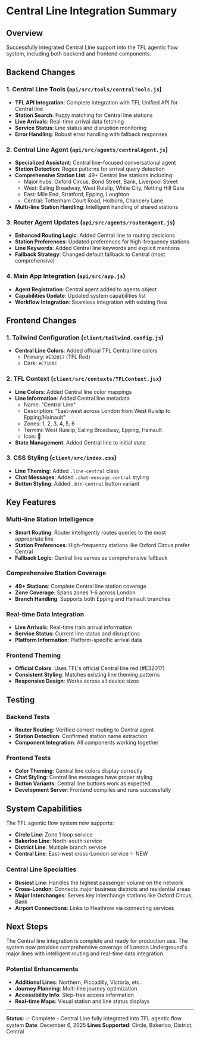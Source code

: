 # Central Line Integration Summary

## Overview

Successfully integrated Central Line support into the TFL agentic flow system, including both backend and frontend components.

## Backend Changes

### 1. Central Line Tools (`api/src/tools/centralTools.js`)

- **TFL API Integration**: Complete integration with TFL Unified API for Central line
- **Station Search**: Fuzzy matching for Central line stations
- **Live Arrivals**: Real-time arrival data fetching
- **Service Status**: Line status and disruption monitoring
- **Error Handling**: Robust error handling with fallback responses

### 2. Central Line Agent (`api/src/agents/centralAgent.js`)

- **Specialized Assistant**: Central line-focused conversational agent
- **Station Detection**: Regex patterns for arrival query detection
- **Comprehensive Station List**: 49+ Central line stations including:
  - Major hubs: Oxford Circus, Bond Street, Bank, Liverpool Street
  - West: Ealing Broadway, West Ruislip, White City, Notting Hill Gate
  - East: Mile End, Stratford, Epping, Loughton
  - Central: Tottenham Court Road, Holborn, Chancery Lane
- **Multi-line Station Handling**: Intelligent handling of shared stations

### 3. Router Agent Updates (`api/src/agents/routerAgent.js`)

- **Enhanced Routing Logic**: Added Central line to routing decisions
- **Station Preferences**: Updated preferences for high-frequency stations
- **Line Keywords**: Added Central line keywords and explicit mentions
- **Fallback Strategy**: Changed default fallback to Central (most comprehensive)

### 4. Main App Integration (`api/src/app.js`)

- **Agent Registration**: Central agent added to agents object
- **Capabilities Update**: Updated system capabilities list
- **Workflow Integration**: Seamless integration with existing flow

## Frontend Changes

### 1. Tailwind Configuration (`client/tailwind.config.js`)

- **Central Line Colors**: Added official TFL Central line colors
  - Primary: `#E32017` (TFL Red)
  - Dark: `#C71C0C`

### 2. TFL Context (`client/src/contexts/TFLContext.jsx`)

- **Line Colors**: Added Central line color mappings
- **Line Information**: Added Central line metadata
  - Name: "Central Line"
  - Description: "East-west across London from West Ruislip to Epping/Hainault"
  - Zones: 1, 2, 3, 4, 5, 6
  - Termini: West Ruislip, Ealing Broadway, Epping, Hainault
  - Icon: 🔴
- **State Management**: Added Central line to initial state

### 3. CSS Styling (`client/src/index.css`)

- **Line Theming**: Added `.line-central` class
- **Chat Messages**: Added `.chat-message.central` styling
- **Button Styling**: Added `.btn-central` button variant

## Key Features

### Multi-line Station Intelligence

- **Smart Routing**: Router intelligently routes queries to the most appropriate line
- **Station Preferences**: High-frequency stations like Oxford Circus prefer Central
- **Fallback Logic**: Central line serves as comprehensive fallback

### Comprehensive Station Coverage

- **49+ Stations**: Complete Central line station coverage
- **Zone Coverage**: Spans zones 1-6 across London
- **Branch Handling**: Supports both Epping and Hainault branches

### Real-time Data Integration

- **Live Arrivals**: Real-time train arrival information
- **Service Status**: Current line status and disruptions
- **Platform Information**: Platform-specific arrival data

### Frontend Theming

- **Official Colors**: Uses TFL's official Central line red (#E32017)
- **Consistent Styling**: Matches existing line theming patterns
- **Responsive Design**: Works across all device sizes

## Testing

### Backend Tests

- **Router Routing**: Verified correct routing to Central agent
- **Station Detection**: Confirmed station name extraction
- **Component Integration**: All components working together

### Frontend Tests

- **Color Theming**: Central line colors display correctly
- **Chat Styling**: Central line messages have proper styling
- **Button Variants**: Central line buttons work as expected
- **Development Server**: Frontend compiles and runs successfully

## System Capabilities

The TFL agentic flow system now supports:

- **Circle Line**: Zone 1 loop service
- **Bakerloo Line**: North-south service
- **District Line**: Multiple branch service
- **Central Line**: East-west cross-London service ✨ NEW

### Central Line Specialties

- **Busiest Line**: Handles the highest passenger volume on the network
- **Cross-London**: Connects major business districts and residential areas
- **Major Interchanges**: Serves key interchange stations like Oxford Circus, Bank
- **Airport Connections**: Links to Heathrow via connecting services

## Next Steps

The Central line integration is complete and ready for production use. The system now provides comprehensive coverage of London Underground's major lines with intelligent routing and real-time data integration.

### Potential Enhancements

- **Additional Lines**: Northern, Piccadilly, Victoria, etc.
- **Journey Planning**: Multi-line journey optimization
- **Accessibility Info**: Step-free access information
- **Real-time Maps**: Visual station and line status displays

---

**Status**: ✅ Complete - Central Line fully integrated into TFL agentic flow system
**Date**: December 6, 2025
**Lines Supported**: Circle, Bakerloo, District, Central
